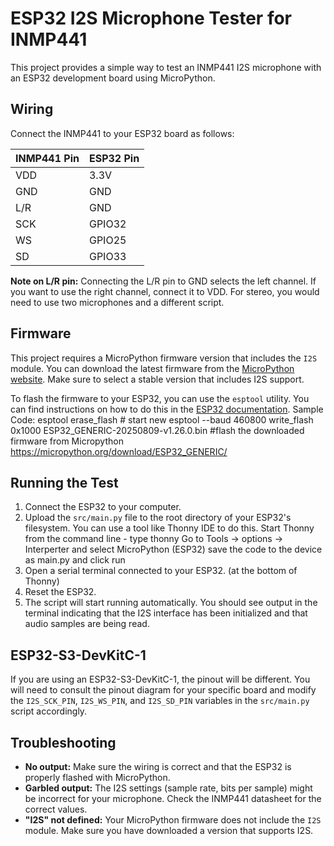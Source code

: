 # ESP32 I2S Microphone Tester for INMP441

This project provides a simple way to test an INMP441 I2S microphone with an ESP32 development board using MicroPython.

## Wiring

Connect the INMP441 to your ESP32 board as follows:

| INMP441 Pin | ESP32 Pin |
| ----------- | --------- |
| VDD         | 3.3V      |
| GND         | GND       |
| L/R         | GND       |
| SCK         | GPIO32    |
| WS          | GPIO25    |
| SD          | GPIO33    |

**Note on L/R pin:** Connecting the L/R pin to GND selects the left channel. If you want to use the right channel, connect it to VDD. For stereo, you would need to use two microphones and a different script.

## Firmware

This project requires a MicroPython firmware version that includes the `I2S` module. You can download the latest firmware from the [MicroPython website](https://micropython.org/download/esp32/). Make sure to select a stable version that includes I2S support.

To flash the firmware to your ESP32, you can use the `esptool` utility. You can find instructions on how to do this in the [ESP32 documentation](https://docs.espressif.com/projects/esptool/en/latest/esp32/esptool/basic-commands.html).
Sample Code: esptool erase_flash # start new 
esptool --baud 460800 write_flash 0x1000 ESP32_GENERIC-20250809-v1.26.0.bin #flash the downloaded firmware from Micropython https://micropython.org/download/ESP32_GENERIC/


## Running the Test

1.  Connect the ESP32 to your computer.
2.  Upload the `src/main.py` file to the root directory of your ESP32's filesystem. You can use a tool like Thonny IDE to do this. Start Thonny from the command line - type thonny Go to Tools -> options -> Interperter and select MicroPython (ESP32) save the code to the device as main.py and click run
3.  Open a serial terminal connected to your ESP32. (at the bottom of Thonny)
4.  Reset the ESP32.
5.  The script will start running automatically. You should see output in the terminal indicating that the I2S interface has been initialized and that audio samples are being read.

## ESP32-S3-DevKitC-1

If you are using an ESP32-S3-DevKitC-1, the pinout will be different. You will need to consult the pinout diagram for your specific board and modify the `I2S_SCK_PIN`, `I2S_WS_PIN`, and `I2S_SD_PIN` variables in the `src/main.py` script accordingly.

## Troubleshooting

*   **No output:** Make sure the wiring is correct and that the ESP32 is properly flashed with MicroPython.
*   **Garbled output:** The I2S settings (sample rate, bits per sample) might be incorrect for your microphone. Check the INMP441 datasheet for the correct values.
*   **"I2S" not defined:** Your MicroPython firmware does not include the `I2S` module. Make sure you have downloaded a version that supports I2S.
